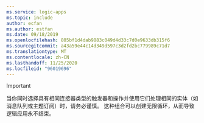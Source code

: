 ```yaml
---
ms.service: logic-apps
ms.topic: include
author: ecfan
ms.author: estfan
ms.date: 09/18/2019
ms.openlocfilehash: 805bf1d4dab9883c049d4d33c7d0e9633db315f6
ms.sourcegitcommit: a43a59e44c14d349d597c3d2fd2bc779989c71d7
ms.translationtype: MT
ms.contentlocale: zh-CN
ms.lasthandoff: 11/25/2020
ms.locfileid: "96019696"
---
```

> [!IMPORTANT]
> 当你同时选择具有相同连接器类型的触发器和操作并使用它们处理相同的实体（如消息队列或主题订阅）时，请务必谨慎。 这种组合可以创建无限循环，从而导致逻辑应用永不结束。